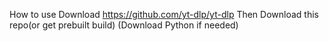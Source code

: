 How to use
Download https://github.com/yt-dlp/yt-dlp
Then Download this repo(or get prebuilt build)
(Download Python if needed)
